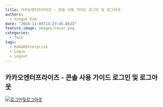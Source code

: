 ```yaml
---
title: 카카오엔터프라이즈 - 콘솔 사용 가이드 로그인 및 로그아웃
authors:
  - Yonguk Kim
date: "2024-11-04T13:23:45.862Z"
feature_image: images/cover.png
categories:
  - Tech
tags:
  - KaKaOEnterprise
  - Login
  - Logout
---
```


## 카카오엔터프라이즈 - 콘솔 사용 가이드 로그인 및 로그아웃
[![로그인및로그아웃](https://img.youtube.com/vi/oiH2diGGHww/0.jpg)](https://youtu.be/oiH2diGGHww?si=zTbouFeEKr7TNcoD)
